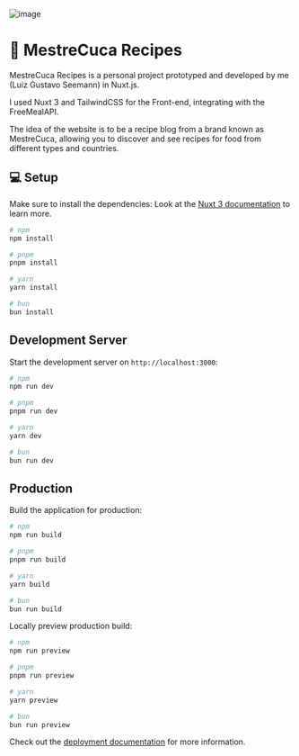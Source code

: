 ![image](https://github.com/Gustavo-Seemann/mestrecuca-recipes/assets/101838119/79d99c06-0410-4265-883c-31e2c3c58e9a)


# 🥐 MestreCuca Recipes

MestreCuca Recipes is a personal project prototyped and developed by me (Luiz Gustavo Seemann) in Nuxt.js.


I used Nuxt 3 and TailwindCSS for the Front-end, integrating with the FreeMealAPI.


The idea of the website is to be a recipe blog from a brand known as MestreCuca, allowing you to discover and see recipes for food from different types and countries.


## 💻 Setup

Make sure to install the dependencies:
Look at the [Nuxt 3 documentation](https://nuxt.com/docs/getting-started/introduction) to learn more.

```bash
# npm
npm install

# pnpm
pnpm install

# yarn
yarn install

# bun
bun install
```

## Development Server

Start the development server on `http://localhost:3000`:

```bash
# npm
npm run dev

# pnpm
pnpm run dev

# yarn
yarn dev

# bun
bun run dev
```

## Production

Build the application for production:

```bash
# npm
npm run build

# pnpm
pnpm run build

# yarn
yarn build

# bun
bun run build
```

Locally preview production build:

```bash
# npm
npm run preview

# pnpm
pnpm run preview

# yarn
yarn preview

# bun
bun run preview
```

Check out the [deployment documentation](https://nuxt.com/docs/getting-started/deployment) for more information.
